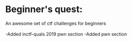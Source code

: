 # Beginner's quest:

An awesome set of ctf challenges for beginners<br>
<br>
-Added inctf-quals 2019 pwn section
-Added pwn section
